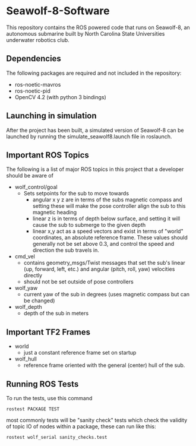 # Seawolf-8-Software
This repository contains the ROS powered code that runs on Seawolf-8, an autonomous submarine built by North Carolina State Universities underwater robotics club.

## Dependencies
The following packages are required and not included in the repository:
* ros-noetic-mavros
* ros-noetic-pid
* OpenCV 4.2 (with python 3 bindings)


## Launching in simulation
After the project has been built, a simulated version of Seawolf-8 can be launched by running the simulate_seawolf8.launch file in roslaunch.

## Important ROS Topics
The following is a list of major ROS topics in this project that a developer should be aware of
* wolf_control/goal
    * Sets setpoints for the sub to move towards
        * angular x y z are in terms of the subs magnetic compass and setting these will make the pose controller align the sub to this magnetic heading
        * linear z is in terms of depth below surface, and setting it will cause the sub to submerge to the given depth
        * linear x,y act as a speed vectors and exist in terms of "world" coordinates, an absolute reference frame. These values should generally not be set above 0.3, and control the speed and direction the sub travels in. 
* cmd_vel
    * contains geometry_msgs/Twist messages that set the sub's linear (up, forward, left, etc.) and angular (pitch, roll, yaw) velocities directly
    * should not be set outside of pose controllers
* wolf_yaw
    * current yaw of the sub in degrees (uses magnetic compass but can be changed)
* wolf_depth
    * depth of the sub in meters

## Important TF2 Frames
* world
    * just a constant reference frame set on startup
* wolf_hull
    * reference frame oriented with the general (center) hull of the sub. 

## Running ROS Tests
To run the tests, use this command

`rostest PACKAGE TEST`

most commonly tests will be "sanity check" tests which check the validity of topic IO of nodes within a package, these can run like this:

`rostest wolf_serial sanity_checks.test`